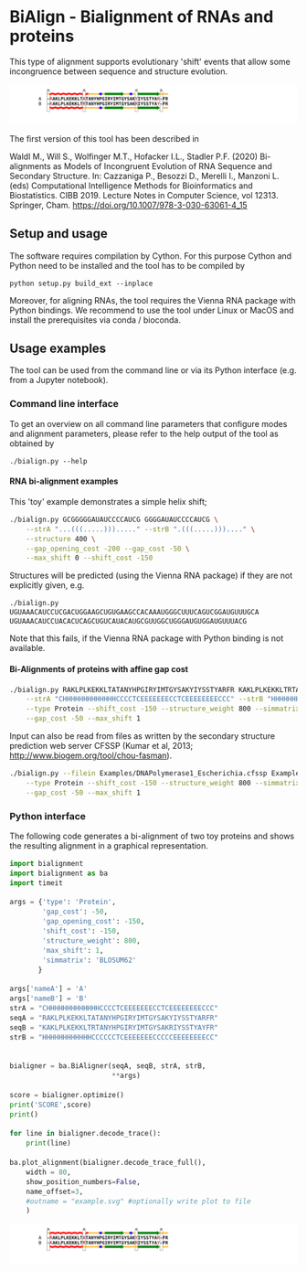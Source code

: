 # BiAlign - Bialignment of RNAs and proteins

This type of alignment supports evolutionary 'shift' events that allow some incongruence between sequence and structure evolution.

![](Examples/example.svg)

The first version of this tool has been described in 

Waldl M., Will S., Wolfinger M.T., Hofacker I.L., Stadler P.F. (2020)
Bi-alignments as Models of Incongruent Evolution of RNA Sequence and
Secondary Structure. In: Cazzaniga P., Besozzi D., Merelli I., Manzoni L.
(eds) Computational Intelligence Methods for Bioinformatics and
Biostatistics. CIBB 2019. Lecture Notes in Computer Science, vol 12313.
Springer, Cham. https://doi.org/10.1007/978-3-030-63061-4_15


## Setup and usage

The software requires compilation by Cython. For this purpose Cython and
Python need to be installed and the tool has to be compiled by

```
python setup.py build_ext --inplace
```

Moreover, for aligning RNAs, the tool requires the Vienna RNA package with Python bindings. We recommend to use the tool under Linux or MacOS and install the prerequisites via conda / bioconda.

## Usage examples

The tool can be used from the command line or via its Python interface
(e.g. from a Jupyter notebook).
### Command line interface

To get an overview on all command line parameters that configure modes and
alignment parameters, please refer to the help output of the tool as obtained by

```
./bialign.py --help
```

#### RNA bi-alignment examples

This 'toy' example demonstrates a simple helix shift;

```bash
./bialign.py GCGGGGGAUAUCCCCAUCG GGGGAUAUCCCCAUCG \
    --strA "...(((.....)))....." --strB ".(((.....)))...." \
    --structure 400 \
    --gap_opening_cost -200 --gap_cost -50 \
    --max_shift 0 --shift_cost -150
```

Structures will be predicted (using the Vienna RNA package) if they are not
explicitly given, e.g.
```
./bialign.py UGUAAACAUCCUCGACUGGAAGCUGUGAAGCCACAAAUGGGCUUUCAGUCGGAUGUUUGCA UGUAAACAUCCUACACUCAGCUGUCAUACAUGCGUUGGCUGGGAUGUGGAUGUUUACG 
```
Note that this fails, if the Vienna RNA package with Python binding is not
available.


#### Bi-Alignments of proteins with affine gap cost

```bash
./bialign.py RAKLPLKEKKLTATANYHPGIRYIMTGYSAKYIYSSTYARFR KAKLPLKEKKLTRTANYHPGIRYIMTGYSAKRIYSSTYAYFR \
    --strA "CHHHHHHHHHHHHHCCCCTCEEEEEEECCTCEEEEEEEECCC" --strB "HHHHHHHHHHHHCCCCCCTCEEEEEEECCCCCEEEEEEEECC" \
    --type Protein --shift_cost -150 --structure_weight 800 --simmatrix BLOSUM62 --gap_opening_cost -150 \
    --gap_cost -50 --max_shift 1
```

Input can also be read from files as written by the secondary structure prediction
web server CFSSP (Kumar et al, 2013; http://www.biogem.org/tool/chou-fasman).

```bash
./bialign.py --filein Examples/DNAPolymerase1_Escherichia.cfssp Examples/DNAPolymerase1_Xanthomonas.cfssp \
    --type Protein --shift_cost -150 --structure_weight 800 --simmatrix BLOSUM62 --gap_opening_cost -150 \
    --gap_cost -50 --max_shift 1
```


### Python interface

The following code generates a bi-alignment of two toy proteins and shows
the resulting alignment in a graphical representation.

```python
import bialignment
import bialignment as ba
import timeit

args = {'type': 'Protein',
        'gap_cost': -50,
        'gap_opening_cost': -150,
        'shift_cost': -150,
        'structure_weight': 800,
        'max_shift': 1,
        'simmatrix': 'BLOSUM62'
       }

args['nameA'] = 'A'
args['nameB'] = 'B'
strA = "CHHHHHHHHHHHHHCCCCTCEEEEEEECCTCEEEEEEEECCC"
seqA = "RAKLPLKEKKLTATANYHPGIRYIMTGYSAKYIYSSTYARFR"
seqB = "KAKLPLKEKKLTRTANYHPGIRYIMTGYSAKRIYSSTYAYFR"
strB = "HHHHHHHHHHHHCCCCCCTCEEEEEEECCCCCEEEEEEEECC"


bialigner = ba.BiAligner(seqA, seqB, strA, strB,
                         **args)

score = bialigner.optimize()
print('SCORE',score)
print()

for line in bialigner.decode_trace():
    print(line)

ba.plot_alignment(bialigner.decode_trace_full(),
    width = 80,
    show_position_numbers=False,
    name_offset=3,
    #outname = "example.svg" #optionally write plot to file
    )
```
![](Examples/example.svg)
